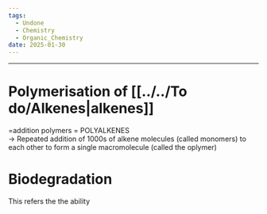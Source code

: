 ```yaml
---
tags:
  - Undone
  - Chemistry
  - Organic_Chemistry
date: 2025-01-30
---
```

---  
# Polymerisation of [[../../To do/Alkenes|alkenes]]  
=addition polymers = POLYALKENES  
-> Repeated addition of 1000s of alkene molecules (called monomers) to each other to form a single macromolecule (called the oplymer)  
  
# Biodegradation  
This refers the the ability 